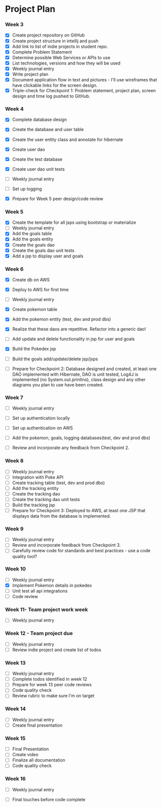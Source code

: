# Project Plan

### Week 3
- [x] Create project repository on GitHub
- [x] Create project structure in intellij and push
- [x] Add link to list of indie projects in student repo.
- [x] Complete Problem Statement
- [x] Determine possible Web Services or APIs to use
- [x] List technologies, versions and how they will be used
- [x] Weekly journal entry
- [x] Write project plan
- [x] Document application flow in text and pictures - I'll use wireframes that have clickable links for the screen design.
- [x] Triple-check for Checkpoint 1: Problem statement, project plan, screen design and time log pushed to GitHub. 

### Week 4
- [x] Complete database design
- [x] Create the database and user table
- [x] Create the user entity class and annotate for hibernate
- [x] Create user dao
- [x] Create the test database
- [x] Create user dao unit tests
- [ ] Weekly journal entry
- [ ] Set up logging
- [x] Prepare for Week 5 peer design/code review


### Week 5

- [x] Create the template for all jsps using bootstrap or materialize
- [ ] Weekly journal entry
- [x] Add the goals table
- [x] Add the goals entity
- [x] Create the goals dao
- [x] Create the goals dao unit tests
- [x] Add a jsp to display user and goals

### Week 6

- [x] Create db on AWS
- [x] Deploy to AWS for first time
- [ ] Weekly journal entry
- [x] Create pokemon table
- [x] Add the pokemon entity (test, dev and prod dbs)
- [x] Realize that these daos are repetitive. Refactor into a generic dao!
- [ ] Add update and delete functionality in jsp for user and goals
- [x] Build the Pokedex jsp
- [ ] Build the goals add/update/delete jsp/jsps
- [ ] Prepare for Checkpoint 2: Database designed and created, at least one DAO implemented with Hibernate, DAO is unit tested, Log4J is implemented (no System.out.printlns), class design and any other diagrams you plan to use have been created. 


### Week 7

- [ ] Weekly journal entry
- [ ] Set up authentication locally
- [ ] Set up authentication on AWS
- [ ] Add the pokemon, goals, logging databases(test, dev and prod dbs)
- [ ] Review and incorporate any feedback from Checkpoint 2.


### Week 8

- [ ] Weekly journal entry
- [ ] Integration with Poke API
- [ ] Create tracking table (test, dev and prod dbs)
- [ ] Add the tracking entity
- [ ] Create the tracking dao
- [ ] Create the tracking dao unit tests
- [ ] Build the tracking jsp
- [ ] Prepare for Checkpoint 3: Deployed to AWS, at least one JSP that displays data from the database is implemented. 

### Week 9
- [ ] Weekly journal entry
- [ ] Review and incorporate feedback from Checkpoint 3.
- [ ] Carefully review code for standards and best practices - use a code quality tool? 

### Week 10
- [ ] Weekly journal entry
- [x] Implement Pokemon details in pokedex
- [ ] Unit test all api integrations
- [ ] Code review

### Week 11- Team project work week
- [ ] Weekly journal entry

### Week 12  - Team project due
- [ ] Weekly journal entry
- [ ] Review indie project and create list of todos

### Week 13
- [ ] Weekly journal entry
- [ ] Complete todos identified in week 12
- [ ] Prepare for week 13 peer code reviews
- [ ] Code quality check
- [ ] Review rubric to make sure I'm on target

### Week 14
- [ ] Weekly journal entry
- [ ] Create final presentation

### Week 15
- [ ] Final Presentation
- [ ] Create video
- [ ] Finalize all documentation
- [ ] Code quality check

### Week 16
- [ ] Weekly journal entry
- [ ] Final touches before code complete






